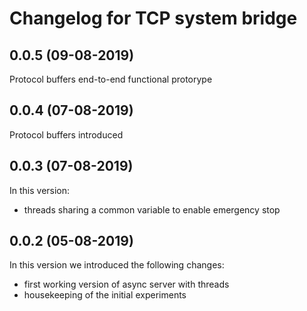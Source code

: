 # Changelog for TCP system bridge

## 0.0.5 (09-08-2019)
Protocol buffers end-to-end functional protorype

## 0.0.4 (07-08-2019)
Protocol buffers introduced

## 0.0.3 (07-08-2019)
In this version:
- threads sharing a common variable to enable emergency stop

## 0.0.2 (05-08-2019)
In this version we introduced the following changes:
- first working version of async server with threads
- housekeeping of the initial experiments
